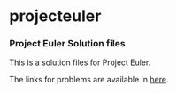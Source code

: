 # projecteuler

### Project Euler Solution files

This is a solution files for Project Euler.

The links for problems are available in [here](https://projecteuler.net/archives).
